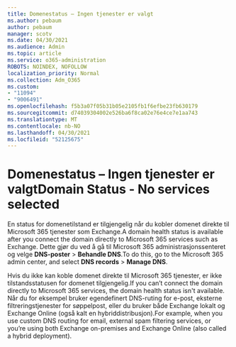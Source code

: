 ```yaml
---
title: Domenestatus – Ingen tjenester er valgt
ms.author: pebaum
author: pebaum
manager: scotv
ms.date: 04/30/2021
ms.audience: Admin
ms.topic: article
ms.service: o365-administration
ROBOTS: NOINDEX, NOFOLLOW
localization_priority: Normal
ms.collection: Adm_O365
ms.custom:
- "11094"
- "9006491"
ms.openlocfilehash: f5b3a07f05b31b05e2105fb1f6efbe23fb630179
ms.sourcegitcommit: d74039304002e526ba6f8ca02e76e4ce7e1aa743
ms.translationtype: MT
ms.contentlocale: nb-NO
ms.lasthandoff: 04/30/2021
ms.locfileid: "52125675"
---
```

# <a name="domain-status---no-services-selected"></a><span data-ttu-id="a7f42-102">Domenestatus – Ingen tjenester er valgt</span><span class="sxs-lookup"><span data-stu-id="a7f42-102">Domain Status - No services selected</span></span>

<span data-ttu-id="a7f42-103">En status for domenetilstand er tilgjengelig når du kobler domenet direkte til Microsoft 365 tjenester som Exchange.</span><span class="sxs-lookup"><span data-stu-id="a7f42-103">A domain health status is available after you connect the domain directly to Microsoft 365 services such as Exchange.</span></span> <span data-ttu-id="a7f42-104">Dette gjør du ved å gå til Microsoft 365 administrasjonssenteret og velge **DNS-poster**  >  **Behandle DNS**.</span><span class="sxs-lookup"><span data-stu-id="a7f42-104">To do this, go to the Microsoft 365 admin center, and select **DNS records** > **Manage DNS**.</span></span>

<span data-ttu-id="a7f42-105">Hvis du ikke kan koble domenet direkte til Microsoft 365 tjenester, er ikke tilstandsstatusen for domenet tilgjengelig.</span><span class="sxs-lookup"><span data-stu-id="a7f42-105">If you can’t connect the domain directly to Microsoft 365 services, the domain health status isn't available.</span></span> <span data-ttu-id="a7f42-106">Når du for eksempel bruker egendefinert DNS-ruting for e-post, eksterne filtreringstjenester for søppelpost, eller du bruker både Exchange lokalt og Exchange Online (også kalt en hybriddistribusjon).</span><span class="sxs-lookup"><span data-stu-id="a7f42-106">For example, when you use custom DNS routing for email, external spam filtering services, or you’re using both Exchange on-premises and Exchange Online (also called a hybrid deployment).</span></span>


